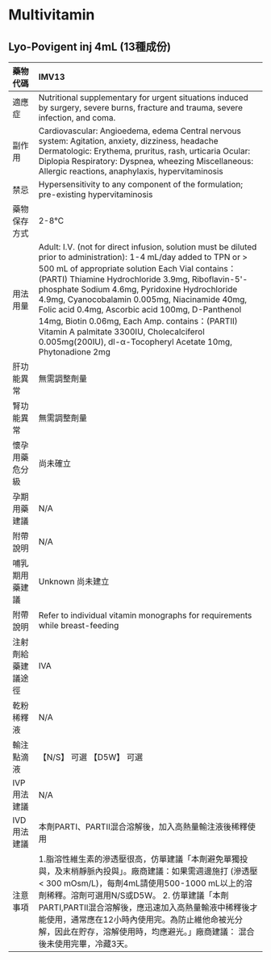 # Multivitamin

## Lyo-Povigent inj 4mL \(13種成份\)

| 藥物代碼 | IMV13 |
| :--- | :--- |
| 適應症 | Nutritional supplementary for urgent situations induced by surgery, severe burns, fracture and trauma, severe infection, and coma. |
| 副作用 | Cardiovascular: Angioedema, edema Central nervous system: Agitation, anxiety, dizziness, headache Dermatologic: Erythema, pruritus, rash, urticaria Ocular: Diplopia Respiratory: Dyspnea, wheezing Miscellaneous: Allergic reactions, anaphylaxis, hypervitaminosis |
| 禁忌 | Hypersensitivity to any component of the formulation; pre-existing hypervitaminosis |
| 藥物保存方式 | 2-8℃ |
| 用法用量 | Adult: I.V. \(not for direct infusion, solution must be diluted prior to administration\): 1-4 mL/day added to TPN or &gt; 500 mL of appropriate solution Each Vial contains：\(PARTⅠ\) Thiamine Hydrochloride 3.9mg, Riboflavin-5'-phosphate Sodium 4.6mg, Pyridoxine Hydrochloride 4.9mg, Cyanocobalamin 0.005mg, Niacinamide 40mg, Folic acid 0.4mg, Ascorbic acid 100mg, D-Panthenol 14mg, Biotin 0.06mg, Each Amp. contains：\(PARTⅡ\) Vitamin A palmitate 3300IU, Cholecalciferol 0.005mg\(200IU\), dl-α-Tocopheryl Acetate 10mg, Phytonadione 2mg |
| 肝功能異常 | 無需調整劑量 |
| 腎功能異常 | 無需調整劑量 |
| 懷孕用藥危分級 | 尚未確立 |
| 孕期用藥建議 | N/A |
| 附帶說明 | N/A |
| 哺乳期用藥建議 | Unknown 尚未建立 |
| 附帶說明 | Refer to individual vitamin monographs for requirements while breast-feeding |
| 注射劑給藥建議途徑 | IVA |
| 乾粉稀釋液 | N/A |
| 輸注點滴液 | 【N/S】 可選  【D5W】 可選 |
| IVP 用法建議 | N/A |
| IVD 用法建議 | 本劑PARTⅠ、PARTⅡ混合溶解後，加入高熱量輸注液後稀釋使用 |
| 注意事項 | 1.脂溶性維生素的滲透壓很高，仿單建議「本劑避免單獨投與，及末梢靜脈內投與」。廠商建議：如果需週邊施打 \(滲透壓 &lt; 300 mOsm/L\)，每劑4mL請使用500-1000 mL以上的溶劑稀釋。溶劑可選用N/S或D5W。 2. 仿單建議「本劑PARTⅠ,PARTⅡ混合溶解後，應迅速加入高熱量輸液中稀釋後才能使用，通常應在12小時內使用完。為防止維他命被光分解，因此在貯存，溶解使用時，均應避光。」廠商建議： 混合後未使用完畢，冷藏3天。 |

